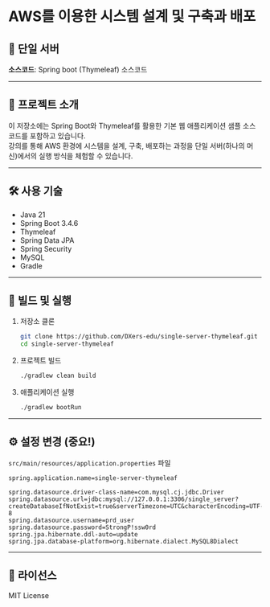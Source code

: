 # AWS를 이용한 시스템 설계 및 구축과 배포

## 🏁 단일 서버
**소스코드**: Spring boot (Thymeleaf) 소스코드

---

## 📖 프로젝트 소개
이 저장소에는 Spring Boot와 Thymeleaf를 활용한 기본 웹 애플리케이션 샘플 소스코드를 포함하고 있습니다.  
강의를 통해 AWS 환경에 시스템을 설계, 구축, 배포하는 과정을 단일 서버(하나의 머신)에서의 실행 방식을 체험할 수 있습니다.

---

## 🛠️ 사용 기술
- Java 21
- Spring Boot 3.4.6
- Thymeleaf
- Spring Data JPA
- Spring Security
- MySQL
- Gradle

---

## 🚀 빌드 및 실행
1. 저장소 클론  
   ```bash
   git clone https://github.com/DXers-edu/single-server-thymeleaf.git
   cd single-server-thymeleaf
   ```

2. 프로젝트 빌드  
   ```bash
   ./gradlew clean build
   ```

3. 애플리케이션 실행  
   ```bash
   ./gradlew bootRun
   ```

---

## ⚙️ 설정 변경 (중요!)
`src/main/resources/application.properties` 파일

```properties
spring.application.name=single-server-thymeleaf

spring.datasource.driver-class-name=com.mysql.cj.jdbc.Driver
spring.datasource.url=jdbc:mysql://127.0.0.1:3306/single_server?createDatabaseIfNotExist=true&serverTimezone=UTC&characterEncoding=UTF-8
spring.datasource.username=prd_user
spring.datasource.password=StrongP!ssw0rd
spring.jpa.hibernate.ddl-auto=update
spring.jpa.database-platform=org.hibernate.dialect.MySQL8Dialect
```

---

## 📜 라이선스
MIT License  
